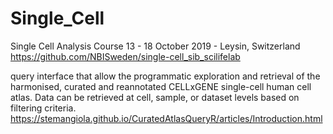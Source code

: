 # Single_Cell

Single Cell Analysis Course
13 - 18 October 2019 - Leysin, Switzerland
https://github.com/NBISweden/single-cell_sib_scilifelab

query interface that allow the programmatic exploration and retrieval of the harmonised, curated and reannotated CELLxGENE single-cell human cell atlas. Data can be retrieved at cell, sample, or dataset levels based on filtering criteria.
https://stemangiola.github.io/CuratedAtlasQueryR/articles/Introduction.html
